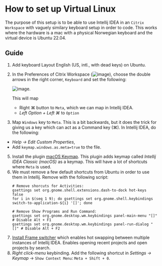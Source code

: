 # How to set up Virtual Linux
The purpose of this setup is to be able to use Intellij IDEA in an `Citrix Workspace` with vaguely similary keyboard setup in order to code. This works where the hardware is a mac with a physical Norwegian keyboard and the virtual device is Ubuntu 22.04.

## Guide

1. Add keyboard Layout English (US, intl., with dead keys) on Ubuntu.
2. In the Preferences of Citrix Workspace (![image](https://github.com/asjafjell/dotfiles/assets/720545/9b45085d-017e-47a5-8fe0-dca3aeab4c0c)),
   choose the double arrows in the right corner, `Keyboard` and set the following:
   
   ![image](https://github.com/asjafjell/dotfiles/assets/720545/3312a09c-4a06-4ab0-8d0a-4dc22b01823a).
   
   This will map 
   - Right ⌘ button to `Meta`, which we can map in Intellij IDEA.
   - _Left Option + Left ⌘_ to `Option`     
3. Map `Windows` key to `Meta`. This is a bit backwards, but it does the trick for giving us a key which can act as a Command key (⌘). In Intellij IDEA, do the following:
  - _Help -> Edit Custom Properties_,
  - Add `keymap.windows.as.meta=true` to the file.
5. Install the plugin [macOS Keymap](https://plugins.jetbrains.com/plugin/13258-macos-keymap). This plugin adds keymap called _Intellij IDEA Classic (macOS)_ as a keymap. This will have a lot of shortcuts where `Meta` is used.
6. We must remove a few default shortcuts from Ubuntu in order to use them in Intellij. Remove with the following script:
   ```shell
   # Remove shorcuts for Activities:
   gsettings set org.gnome.shell.extensions.dash-to-dock hot-keys false
   for i in $(seq 1 9); do gsettings set org.gnome.shell.keybindings switch-to-application-${i} '[]'; done

   # Remove Show Programs and Run Command:
   gsettings set org.gnome.desktop.wm.keybindings panel-main-menu "[]" # Disable Alt + F1
   gsettings set org.gnome.desktop.wm.keybindings panel-run-dialog "[]" # Disable Alt + F2
   ```
7. [Install Frame switcher](https://plugins.jetbrains.com/plugin/7138-frame-switcher) which enables hot swapping between multiple instances of Intellij IDEA. Enables opening recent projects and open projects by search.
8. _Right click-menu_ keybinding. Add the following shortcut in _Settings -> Keymap_ -> `Show Context Menu`: `Meta + Shift + 0`. 

